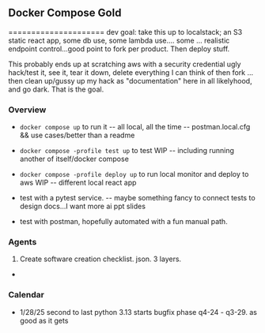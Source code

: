 ## Docker Compose Gold
=====================
dev goal: take this up to localstack; an S3 static react app, some db use, some lambda use....
some ... realistic endpoint control...good point to fork per product. Then deploy stuff.

This probably ends up at scratching aws with a security credential ugly hack/test it, see it, tear it down, delete everything I can think of then fork ... then clean up/gussy up my hack as "documentation" here in all likelyhood, and go dark. That is the goal.


### Overview 
- ```docker compose up``` to run it
-- all local, all the time
-- postman.local.cfg && use cases/better than  a readme

- ```docker compose -profile test up``` to test WIP
-- including running another of itself/docker compose

- ```docker compose -profile deploy up``` to run local monitor and deploy to aws WIP
-- different local react app


- test with a pytest service.
-- maybe something fancy to connect tests to design docs...I want more ai ppt slides

- test with postman, hopefully automated with a fun manual path.

### Agents
1. Create software creation checklist. json. 3 layers. 
-



### Calendar
- 1/28/25 second to last python 3.13 starts bugfix phase q4-24 - q3-29. as good as it gets

